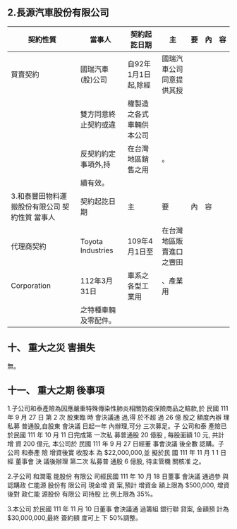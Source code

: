 
## 2.長源汽車股份有限公司

| 契約性質                                       | 當事人               | 契約起訖日期             | 主                       | 要   | 內   | 容   |
|------------------------------------------------|----------------------|--------------------------|--------------------------|------|------|------|
| 買賣契約                                       | 國瑞汽車(股)公司     | 自92年1月1日起,除經     | 國瑞汽車公司同意提供其授 |      |      |      |
|                                                | 雙方同意終止契約或違 | 權製造之各式車輛供本公司 |                          |      |      |      |
|                                                | 反契約約定事項外,持 | 在台灣地區銷售之用       | 。                       |      |      |      |
|                                                | 續有效。             |                          |                          |      |      |      |
| 3.和泰豐田物料運搬股份有限公司 契約性質 當事人 | 契約起訖日期         | 主                       | 要                       | 內   | 容   |      |
| 代理商契約                                     | Toyota Industries    | 109年4月1日至            | 在台灣地區販賣進口之豐田 |      |      |      |
| Corporation                                    | 112年3月31日         | 車系之各型工業用         | 、產業用                 |      |      |      |
|                                                | 之特種車輛及零配件。 |                          |                          |      |      |      |

## 十、 重大之災 害損失

無。

## 十一、 重大之期 後事項

1.子公司和泰產險為因應嚴重特殊傳染性肺炎相關防疫保險商品之賠款,於 民國 111 年 9 月 27 日 第 2 次 股東臨 時 會決議通 過,得 於不超 過 26 億 股之 額度內辦 理私募 普通股,自股東 會決議 日起一年 內辦理,可分 三次募足。子 公司和泰 產險已 於民國 111 年 10 月 11 日完成第 一次私 募普通股 20 億股 , 每股面額 10 元, 共計增 資 200 億元, 本公司於 民國 111 年 9 月 27 日經董 事會決議 後全數 認購。子公司 和泰產 險 增資後實 收股本 為 $22,000,000,並 擬於民 國 111 年 11 月 1 1 日經 董事會 決 議後辦理 第二次 私募普 通股 6 億股, 待主管機 關核准 之。

2.子公司 和潤電 能股份 有限公 司經民國 111 年 10 月 18 日董事 會決議 通過參 與認購政 仁能源 股份有 限公司 現金增 資 案,預計 增資金 額上限為 $500,000, 增資後對 政仁能 源股份 有限公 司持股 比 例上限為 35%。

3.本公司 於民國 111 年 11 月 10 日董事 會決議通 過籌組 銀行聯 貸案, 金額預 計為$30,000,000,最終 簽約額 度可上 下 50%調整。